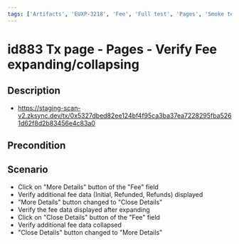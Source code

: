 ```yaml
---
tags: ['Artifacts', 'EUXP-3218', 'Fee', 'Full test', 'Pages', 'Smoke test', 'Transaction', 'Active']
---
```


# id883 Tx page - Pages - Verify Fee expanding/collapsing

## Description
  - https://staging-scan-v2.zksync.dev/tx/0x5327dbed82ee124bf4f95ca3ba37ea7228295fba5261d62f8d2b83456e4c83a0

## Precondition


## Scenario
- Click on "More Details" button of the "Fee" field
- Verify additional fee data (Initial, Refunded, Refunds) displayed
- "More Details" button changed to "Close Details"
- Verify the fee data displayed after expanding
- Click on "Close Details" button of the "Fee" field
- Verify additional fee data collapsed
- "Close Details" button changed to "More Details"

